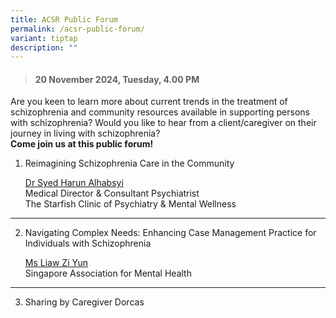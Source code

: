 ```yaml
---
title: ACSR Public Forum
permalink: /acsr-public-forum/
variant: tiptap
description: ""
---
```

<blockquote>
<h4><strong>20 November 2024, Tuesday, 4.00 PM</strong></h4>
</blockquote>
<p>Are you keen to learn more about current trends in the treatment of schizophrenia
and community resources available in supporting persons with schizophrenia?
Would you like to hear from a client/caregiver on their journey in living
with schizophrenia?
<br><strong>Come join us at this public forum!</strong>
</p>
<p></p>
<ol data-tight="true" class="tight">
<li>
<p>Reimagining Schizophrenia Care in the Community</p>
<p><a href="/syed-harun-alhabsyi/" rel="noopener nofollow" target="_blank">Dr Syed Harun Alhabsyi </a>
<br>Medical Director &amp; Consultant Psychiatrist
<br>The Starfish Clinic of Psychiatry &amp; Mental Wellness</p>
</li>
</ol>
<hr>
<ol start="2" data-tight="true" class="tight">
<li>
<p>Navigating Complex Needs: Enhancing Case Management Practice for Individuals
with Schizophrenia</p>
<p><a href="/liaw-zi-yun/" rel="noopener nofollow" target="_blank">Ms Liaw Zi Yun</a>
<br>Singapore Association for Mental Health</p>
</li>
</ol>
<hr>
<ol start="3" data-tight="true" class="tight">
<li>
<p>Sharing by Caregiver Dorcas</p>
</li>
</ol>
<p></p>